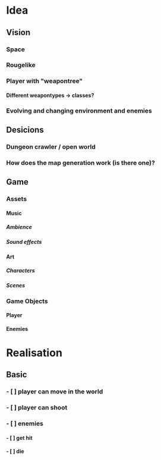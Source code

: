 # Idea
## Vision
### Space
### Rougelike
### Player with "weapontree"
#### Different weapontypes -> classes?
### Evolving and changing environment and enemies

## Desicions
### Dungeon crawler / open world
### How does the map generation work (is there one)?

## Game
### Assets
#### Music
##### Ambience
##### Sound effects
#### Art
##### Characters
##### Scenes
### Game Objects
#### Player
#### Enemies

# Realisation
## Basic
### - [ ] player can move in the world
### - [ ] player can shoot
### - [ ] enemies
#### - [ ] get hit
#### - [ ] die
